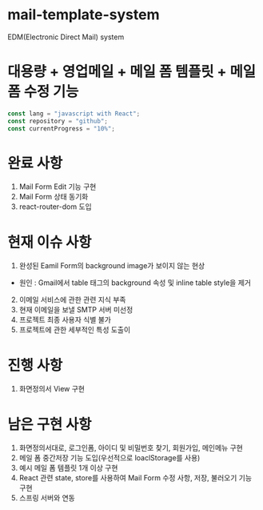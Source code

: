 # mail-template-system
EDM(Electronic Direct Mail) system

# 대용량 + 영업메일 + 메일 폼 템플릿 + 메일 폼 수정 기능
```js
const lang = "javascript with React";
const repository = "github";
const currentProgress = "10%";
```
# 완료 사항
1. Mail Form Edit 기능 구현
2. Mail Form 상태 동기화
3. react-router-dom 도입

# 현재 이슈 사항
1. 완성된 Eamil Form의 background image가 보이지 않는 현상
 - 원인 : Gmail에서 table 태그의 background 속성 및 inline table style을 제거 
2. 이메일 서비스에 관한 관련 지식 부족
3. 현재 이메일을 보낼 SMTP 서버 미선정
4. 프로젝트 최종 사용자 식별 불가
5. 프로젝트에 관한 세부적인 특성 도출이 

# 진행 사항
1. 화면정의서 View 구현

# 남은 구현 사항
1. 화면정의서대로, 로그인폼, 아이디 및 비밀번호 찾기, 회원가입, 메인메뉴 구현
2. 메일 폼 중간저장 기능 도입(우선적으로 loaclStorage를 사용)
2. 예시 메일 폼 템플릿 1개 이상 구현
3. React 관련 state, store를 사용하여 Mail Form 수정 사항, 저장, 불러오기 기능 구현
4. 스프링 서버와 연동
